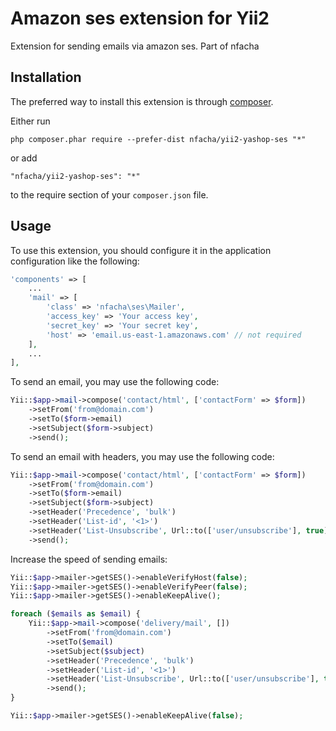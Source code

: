 Amazon ses extension for Yii2
=============================
Extension for sending emails via amazon ses. Part of nfacha

Installation
------------

The preferred way to install this extension is through [composer](http://getcomposer.org/download/).

Either run

```
php composer.phar require --prefer-dist nfacha/yii2-yashop-ses "*"
```

or add

```
"nfacha/yii2-yashop-ses": "*"
```

to the require section of your `composer.json` file.


Usage
-----

To use this extension, you should configure it in the application configuration like the following:

```php
'components' => [
    ...
    'mail' => [
        'class' => 'nfacha\ses\Mailer',
        'access_key' => 'Your access key',
        'secret_key' => 'Your secret key',
        'host' => 'email.us-east-1.amazonaws.com' // not required
    ],
    ...
],
```

To send an email, you may use the following code:

```php
Yii::$app->mail->compose('contact/html', ['contactForm' => $form])
    ->setFrom('from@domain.com')
    ->setTo($form->email)
    ->setSubject($form->subject)
    ->send();
```


To send an email with headers, you may use the following code:

```php
Yii::$app->mail->compose('contact/html', ['contactForm' => $form])
    ->setFrom('from@domain.com')
    ->setTo($form->email)
    ->setSubject($form->subject)
    ->setHeader('Precedence', 'bulk')
    ->setHeader('List-id', '<1>')
    ->setHeader('List-Unsubscribe', Url::to(['user/unsubscribe'], true))
    ->send();
```

Increase the speed of sending emails:

```php
Yii::$app->mailer->getSES()->enableVerifyHost(false);
Yii::$app->mailer->getSES()->enableVerifyPeer(false);
Yii::$app->mailer->getSES()->enableKeepAlive();

foreach ($emails as $email) {
    Yii::$app->mail->compose('delivery/mail', [])
        ->setFrom('from@domain.com')
        ->setTo($email)
        ->setSubject($subject)
        ->setHeader('Precedence', 'bulk')
        ->setHeader('List-id', '<1>')
        ->setHeader('List-Unsubscribe', Url::to(['user/unsubscribe'], true))
        ->send();
}

Yii::$app->mailer->getSES()->enableKeepAlive(false);
```
